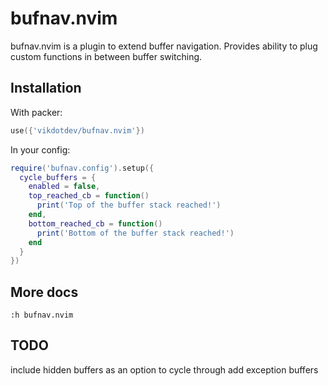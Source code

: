 # bufnav.nvim

bufnav.nvim is a plugin to extend buffer navigation. Provides
ability to plug custom functions in between buffer switching.

## Installation
With packer:
```lua
use({'vikdotdev/bufnav.nvim'})
```

In your config:
```lua
require('bufnav.config').setup({
  cycle_buffers = {
    enabled = false,
    top_reached_cb = function()
      print('Top of the buffer stack reached!')
    end,
    bottom_reached_cb = function()
      print('Bottom of the buffer stack reached!')
    end
  }
})
```

## More docs
```
:h bufnav.nvim
```

## TODO
include hidden buffers as an option to cycle through
add exception buffers

